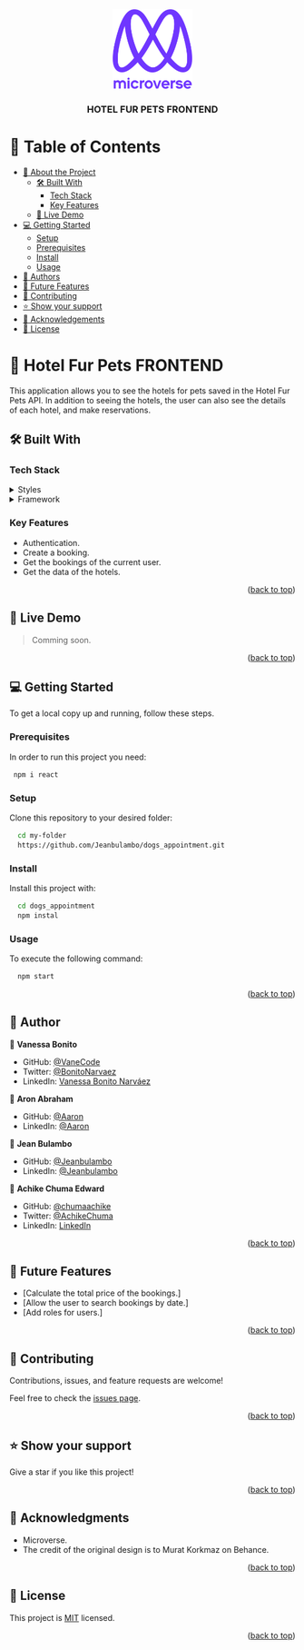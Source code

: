 <div align="center">

  <img src="murple_logo.png" alt="logo" width="140"  height="auto" />
  <br/>

  <h3><b>HOTEL FUR PETS FRONTEND</b></h3>

</div>


# 📗 Table of Contents

- [📖 About the Project](#about-project)
  - [🛠 Built With](#built-with)
    - [Tech Stack](#tech-stack)
    - [Key Features](#key-features)
  - [🚀 Live Demo](#live-demo)
- [💻 Getting Started](#getting-started)
  - [Setup](#setup)
  - [Prerequisites](#prerequisites)
  - [Install](#install)
  - [Usage](#usage)
- [👥 Authors](#authors)
- [🔭 Future Features](#future-features)
- [🤝 Contributing](#contributing)
- [⭐️ Show your support](#support)
- [🙏 Acknowledgements](#acknowledgements)
- [📝 License](#license)

# 📖 Hotel Fur Pets FRONTEND <a name="about-project"></a>

This application allows you to see the hotels for pets saved in the Hotel Fur Pets API. In addition to seeing the hotels, the user can also see the details of each hotel, and make reservations.

## 🛠 Built With <a name="built-with"></a>

### Tech Stack <a name="tech-stack"></a>

<details>
  <summary>Styles</summary>
  <ul>
    <li><a href="https://www.w3schools.com/css/">CSS</a></li>
  </ul>
</details>

<details>
  <summary>Framework</summary>
  <ul>
    <li><a href="https://reactjs.org/">React</a></li>
  </ul>
</details>

### Key Features <a name="key-features"></a>

- Authentication.
- Create a booking.
- Get the bookings of the current user.
- Get the data of the hotels.

<p align="right">(<a href="#readme-top">back to top</a>)</p>

## 🚀 Live Demo <a name="live-demo"></a>

> Comming soon.

<p align="right">(<a href="#readme-top">back to top</a>)</p>

<!-- GETTING STARTED -->

## 💻 Getting Started <a name="getting-started"></a>

To get a local copy up and running, follow these steps.

### Prerequisites

In order to run this project you need:


```sh
 npm i react
```

### Setup

Clone this repository to your desired folder:

```sh
  cd my-folder
  https://github.com/Jeanbulambo/dogs_appointment.git
```

### Install

Install this project with:

```sh
  cd dogs_appointment
  npm instal
```

### Usage

To execute the following command:


```sh
  npm start
```

<p align="right">(<a href="#readme-top">back to top</a>)</p>

## 👥 Author <a name="authors"></a>

👤 **Vanessa Bonito**

- GitHub: [@VaneCode](https://github.com/VaneCode)
- Twitter: [@BonitoNarvaez](https://twitter.com/BonitoNarvaez)
- LinkedIn: [Vanessa Bonito Narváez](https://www.linkedin.com/in/vanessa-bonito-narvaez/)

👤 **Aron Abraham**

- GitHub: [@Aaron](https://github.com/aron-helu)
- LinkedIn: [@Aaron](https://www.linkedin.com/in/aron-abraham-90a4321b0/) 

👤 **Jean Bulambo**

- GitHub: [@Jeanbulambo](https://github.com/Jeanbulambo)
- LinkedIn: [@Jeanbulambo](https://www.linkedin.com/in/jean-bulambo-20662a14a/)

👤 **Achike Chuma Edward**

- GitHub: [@chumaachike](https://github.com/chumaachike)
- Twitter: [@AchikeChuma](https://twitter.com/AchikeChuma)
- LinkedIn: [LinkedIn](https://www.linkedin.com/in/edward-achike-903432111/)

<p align="right">(<a href="#readme-top">back to top</a>)</p>

## 🔭 Future Features <a name="future-features"></a>

- [Calculate the total price of the bookings.]
- [Allow the user to search bookings by date.] 
- [Add roles for users.] 

<p align="right">(<a href="#readme-top">back to top</a>)</p>

## 🤝 Contributing <a name="contributing"></a>

Contributions, issues, and feature requests are welcome!

Feel free to check the [issues page](../../issues/).

<p align="right">(<a href="#readme-top">back to top</a>)</p>

## ⭐️ Show your support <a name="support"></a>

Give a star if you like this project!

<p align="right">(<a href="#readme-top">back to top</a>)</p>

## 🙏 Acknowledgments <a name="acknowledgements"></a>

- Microverse.
- The credit of the original design is to Murat Korkmaz on Behance.

<p align="right">(<a href="#readme-top">back to top</a>)</p>

## 📝 License <a name="license"></a>

This project is [MIT](./LICENSE) licensed.

<p align="right">(<a href="#readme-top">back to top</a>)</p>
